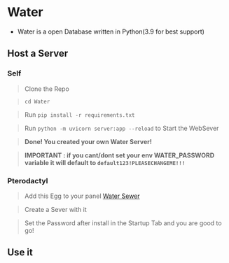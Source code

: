 # Water

 - Water is a open Database written in Python(3.9 for best support)
 
## Host a Server
### Self
> Clone the Repo

> `cd Water` 

> Run `pip install -r requirements.txt`

> Run `python -m uvicorn server:app --reload` to Start the WebSever

> **Done! You created your own Water Server!**

> **IMPORTANT : if you cant/dont set your env WATER_PASSWORD variable it will default to `default123!PLEASECHANGEME!!!`**

### Pterodactyl
> Add this Egg to your panel [Water Sewer](https://raw.githubusercontent.com/Space-Banane/Water/master/egg-water-sewer.json)

> Create a Sever with it

> Set the Password after install in the Startup Tab and you  are good to go!

## Use it
> 
